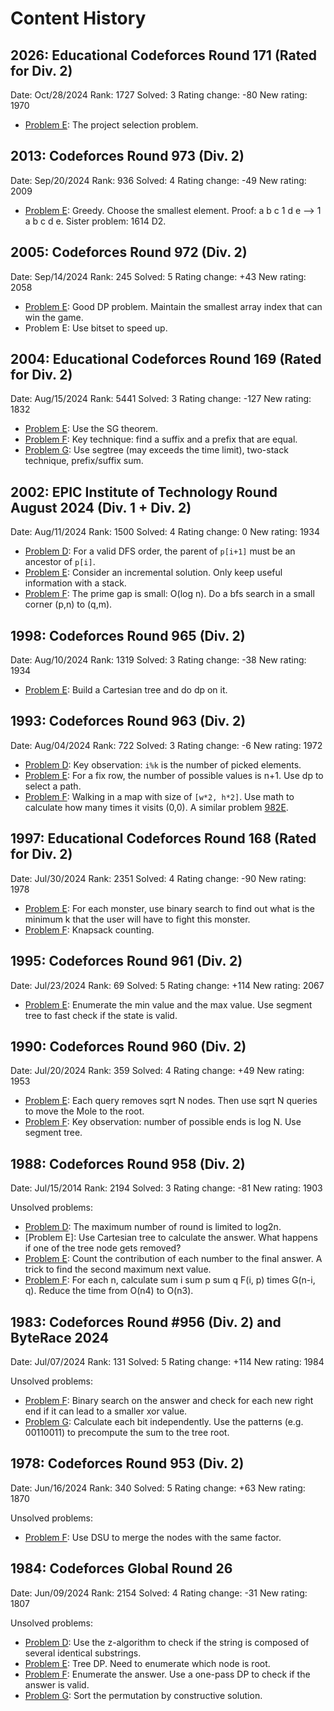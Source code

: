 # Content History

## 2026: Educational Codeforces Round 171 (Rated for Div. 2)

Date: Oct/28/2024
Rank: 1727
Solved: 3
Rating change: -80
New rating: 1970

- [Problem E](solved/2026E.cpp): The project selection problem.

## 2013: Codeforces Round 973 (Div. 2)

Date: Sep/20/2024
Rank: 936
Solved: 4
Rating change: -49
New rating: 2009

- [Problem E](solved/2013E.cpp): Greedy. Choose the smallest element. Proof: a b c 1 d e --> 1 a b c d e. Sister problem: 1614 D2.

## 2005: Codeforces Round 972 (Div. 2)

Date: Sep/14/2024
Rank: 245
Solved: 5
Rating change: +43
New rating: 2058

- [Problem E](solved/2005E.cpp): Good DP problem. Maintain the smallest array index that can win the game.
- Problem E: Use bitset to speed up.

## 2004: Educational Codeforces Round 169 (Rated for Div. 2)

Date: Aug/15/2024
Rank: 5441
Solved: 3
Rating change: -127
New rating: 1832

- [Problem E](solved/2004E.cpp): Use the SG theorem.
- [Problem F](solved/2004F.cpp): Key technique: find a suffix and a prefix that are equal.
- [Problem G](solved/2004G.cpp): Use segtree (may exceeds the time limit), two-stack technique, prefix/suffix sum.

## 2002: EPIC Institute of Technology Round August 2024 (Div. 1 + Div. 2)

Date: Aug/11/2024
Rank: 1500
Solved: 4
Rating change: 0
New rating: 1934

- [Problem D](solved/2002D.cpp): For a valid DFS order, the parent of `p[i+1]` must be an ancestor of `p[i]`.
- [Problem E](solved/2002E.cpp): Consider an incremental solution. Only keep useful information with a stack.
- [Problem F](solved/2002F.cpp): The prime gap is small: O(log n). Do a bfs search in a small corner (p,n) to (q,m).

## 1998: Codeforces Round 965 (Div. 2)

Date: Aug/10/2024
Rank: 1319
Solved: 3
Rating change: -38
New rating: 1934

- [Problem E](solved/1998E.cpp): Build a Cartesian tree and do dp on it.

## 1993: Codeforces Round 963 (Div. 2)

Date: Aug/04/2024
Rank: 722
Solved: 3
Rating change: -6
New rating: 1972

- [Problem D](solved/1993D.cpp): Key observation: `i%k` is the number of picked elements.
- [Problem E](solved/1993E.cpp): For a fix row, the number of possible values is n+1. Use dp to select a path.
- [Problem F](solved/1993F.cpp): Walking in a map with size of `[w*2, h*2]`. Use math to calculate how many times it visits (0,0). A similar problem [982E](https://codeforces.com/problemset/problem/982/E).

## 1997: Educational Codeforces Round 168 (Rated for Div. 2)

Date: Jul/30/2024
Rank: 2351
Solved: 4
Rating change: -90
New rating: 1978

- [Problem E](solved/1997E.cpp): For each monster, use binary search to find out what is the minimum k that the user will have to fight this monster.
- [Problem F](solved/1997F.cpp): Knapsack counting.

## 1995: Codeforces Round 961 (Div. 2)

Date: Jul/23/2024
Rank: 69
Solved: 5
Rating change: +114
New rating: 2067

- [Problem E](solved/1995E.cpp): Enumerate the min value and the max value. Use segment tree to fast check if the state is valid.

## 1990: Codeforces Round 960 (Div. 2)

Date: Jul/20/2024
Rank: 359
Solved: 4
Rating change: +49
New rating: 1953

- [Problem E](solved/1990E.cpp): Each query removes sqrt N nodes. Then use sqrt N queries to move the Mole to the root.
- [Problem F](solved/1990F.cpp): Key observation: number of possible ends is log N. Use segment tree.

## 1988: Codeforces Round 958 (Div. 2)

Date: Jul/15/2014
Rank: 2194
Solved: 3
Rating change: -81
New rating: 1903

Unsolved problems:
- [Problem D](solved/1988D.cpp): The maximum number of round is limited to log2n.
- [Problem E]: Use Cartesian tree to calculate the answer. What happens if one of the tree node gets removed?
- [Problem E](solved/1988E.cpp): Count the contribution of each number to the final answer. A trick to find the second maximum next value.
- [Problem F](solved/1988F.cpp): For each n, calculate sum i sum p sum q F(i, p) times G(n-i, q). Reduce the time from O(n4) to O(n3).

## 1983: Codeforces Round #956 (Div. 2) and ByteRace 2024

Date: Jul/07/2024
Rank: 131
Solved: 5
Rating change: +114
New rating: 1984

Unsolved problems:
- [Problem F](solved/1983F.cpp): Binary search on the answer and check for each new right end if it can lead to a smaller xor value.
- [Problem G](solved/1983G.cpp): Calculate each bit independently. Use the patterns (e.g. 00110011) to precompute the sum to the tree root.

## 1978: Codeforces Round 953 (Div. 2)

Date: Jun/16/2024
Rank: 340
Solved: 5
Rating change: +63
New rating: 1870

Unsolved problems:
- [Problem F](solved/1978F.cpp): Use DSU to merge the nodes with the same factor.

## 1984: Codeforces Global Round 26

Date: Jun/09/2024
Rank: 2154
Solved: 4
Rating change: -31
New rating: 1807

Unsolved problems:
- [Problem D](solved/1984D.cpp): Use the z-algorithm to check if the string is composed of several identical substrings.
- [Problem E](solved/1984E.cpp): Tree DP. Need to enumerate which node is root.
- [Problem F](solved/1984F.cpp): Enumerate the answer. Use a one-pass DP to check if the answer is valid.
- [Problem G](solved/1984G.cpp): Sort the permutation by constructive solution.
